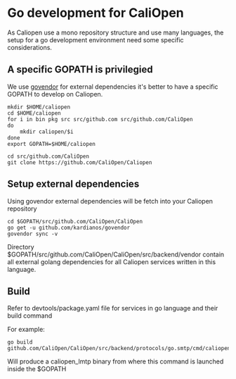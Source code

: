 # Go development for CaliOpen

As Caliopen use a mono repository structure and use many languages,
the setup for a go development environment need some specific considerations.

## A specific GOPATH is privilegied

We use [govendor](https://github.com/kardianos/govendor) for external dependencies
it's better to have a specific GOPATH to develop on Caliopen.

```
mkdir $HOME/caliopen
cd $HOME/caliopen
for i in bin pkg src src/github.com src/github.com/CaliOpen
do
	mkdir caliopen/$i
done
export GOPATH=$HOME/caliopen

cd src/github.com/CaliOpen
git clone https://github.com/CaliOpen/Caliopen
 ```

## Setup external dependencies

Using govendor external dependencies will be fetch into your Caliopen repository

```
cd $GOPATH/src/github.com/CaliOpen/CaliOpen
go get -u github.com/kardianos/govendor
govendor sync -v
```

Directory $GOPATH/src/github.com/CaliOpen/CaliOpen/src/backend/vendor contain
all external golang dependencies for all Caliopen services written in this
language.

## Build

Refer to devtools/package.yaml file for services in go language and their
build command

For example:

```
go build github.com/CaliOpen/CaliOpen/src/backend/protocols/go.smtp/cmd/caliopen_lmtpd
```

Will produce a caliopen_lmtp binary from where this command is launched inside the $GOPATH

